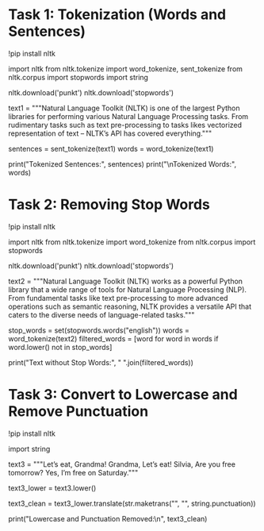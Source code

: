 # Task 1: Tokenization (Words and Sentences)
!pip install nltk

import nltk
from nltk.tokenize import word_tokenize, sent_tokenize
from nltk.corpus import stopwords
import string

nltk.download('punkt')
nltk.download('stopwords')


text1 = """Natural Language Toolkit (NLTK) is one of the largest Python 
libraries for performing various Natural Language Processing tasks. 
From rudimentary tasks such as text pre-processing to tasks likes 
vectorized representation of text – NLTK’s API has covered 
everything."""

sentences = sent_tokenize(text1)
words = word_tokenize(text1)

print("Tokenized Sentences:", sentences)
print("\nTokenized Words:", words)

# Task 2: Removing Stop Words
!pip install nltk

import nltk
from nltk.tokenize import word_tokenize
from nltk.corpus import stopwords

nltk.download('punkt')
nltk.download('stopwords')


text2 = """Natural Language Toolkit (NLTK) works as a powerful Python 
library that a wide range of tools for Natural Language Processing 
(NLP). From fundamental tasks like text pre-processing to more 
advanced operations such as semantic reasoning, NLTK provides a 
versatile API that caters to the diverse needs of language-related 
tasks."""

stop_words = set(stopwords.words("english"))
words = word_tokenize(text2)
filtered_words = [word for word in words if word.lower() not in stop_words]

print("Text without Stop Words:", " ".join(filtered_words))


# Task 3: Convert to Lowercase and Remove Punctuation
!pip install nltk

import string


text3 = """Let’s eat, Grandma!
Grandma, Let’s eat!
Silvia, Are you free tomorrow?
Yes, I’m free on Saturday."""


text3_lower = text3.lower()


text3_clean = text3_lower.translate(str.maketrans("", "", string.punctuation))

print("Lowercase and Punctuation Removed:\n", text3_clean)
